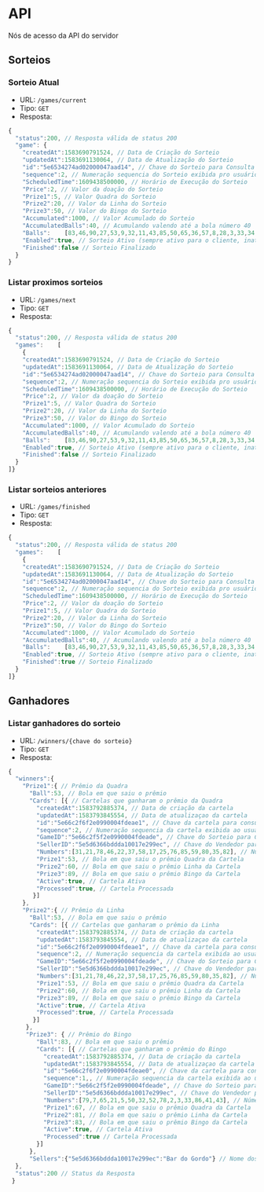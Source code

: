 # API
Nós de acesso da API do servidor

## Sorteios

### Sorteio Atual
- URL:
```/games/current```
- Tipo: ```GET```
- Resposta:
```javascript
{
  "status":200, // Resposta válida de status 200
  "game": {
    "createdAt":1583690791524, // Data de Criação do Sorteio
    "updatedAt":1583691130064, // Data de Atualização do Sorteio
    "id":"5e6534274ad02000047aad14", // Chave do Sorteio para Consulta
    "sequence":2, // Numeração sequencia do Sorteio exibida pro usuário
    "ScheduledTime":1609438500000, // Horário de Execução do Sorteio
    "Price":2, // Valor da doação do Sorteio
    "Prize1":5, // Valor Quadra do Sorteio
    "Prize2":20, // Valor da Linha do Sorteio
    "Prize3":50, // Valor do Bingo do Sorteio
    "Accumulated":1000, // Valor Acumulado do Sorteio
    "AccumulatedBalls":40, // Acumulando valendo até a bola número 40
    "Balls":    [83,46,90,27,53,9,32,11,43,85,50,65,36,57,8,28,3,33,34,80,58,25,38,17,44,15,47,64,72,76,87,19,21,73,23,12,39,62,75,84,1,13,18,4,35,59,37,61,79,56,74,49,14,82,30,51,7,41,20,48,86,81,24,2,77,70,52,69,71,63,10,67,54,45,40,55,89,42,88,16,31,60,68,26,6,66,78,5,22,29], // Números sorteados em ordem (90 Bolas)
    "Enabled":true, // Sorteio Ativo (sempre ativo para o cliente, inativas não retornam na consulta)
    "Finished":false // Sorteio Finalizado
  }
}
```

### Listar proximos sorteios
- URL:
```/games/next```
- Tipo: ```GET```
- Resposta:
```javascript
{
  "status":200, // Resposta válida de status 200
  "games":    [
    {
    "createdAt":1583690791524, // Data de Criação do Sorteio
    "updatedAt":1583691130064, // Data de Atualização do Sorteio
    "id":"5e6534274ad02000047aad14", // Chave do Sorteio para Consulta
    "sequence":2, // Numeração sequencia do Sorteio exibida pro usuário
    "ScheduledTime":1609438500000, // Horário de Execução do Sorteio
    "Price":2, // Valor da doação do Sorteio
    "Prize1":5, // Valor Quadra do Sorteio
    "Prize2":20, // Valor da Linha do Sorteio
    "Prize3":50, // Valor do Bingo do Sorteio
    "Accumulated":1000, // Valor Acumulado do Sorteio
    "AccumulatedBalls":40, // Acumulando valendo até a bola número 40
    "Balls":    [83,46,90,27,53,9,32,11,43,85,50,65,36,57,8,28,3,33,34,80,58,25,38,17,44,15,47,64,72,76,87,19,21,73,23,12,39,62,75,84,1,13,18,4,35,59,37,61,79,56,74,49,14,82,30,51,7,41,20,48,86,81,24,2,77,70,52,69,71,63,10,67,54,45,40,55,89,42,88,16,31,60,68,26,6,66,78,5,22,29], // Números sorteados em ordem (90 Bolas)
    "Enabled":true, // Sorteio Ativo (sempre ativo para o cliente, inativas não retornam na consulta)
    "Finished":false // Sorteio Finalizado
  }
]}
```

### Listar sorteios anteriores
- URL:
```/games/finished```
- Tipo: ```GET```
- Resposta:
```javascript
{
  "status":200, // Resposta válida de status 200
  "games":    [
    {
    "createdAt":1583690791524, // Data de Criação do Sorteio
    "updatedAt":1583691130064, // Data de Atualização do Sorteio
    "id":"5e6534274ad02000047aad14", // Chave do Sorteio para Consulta
    "sequence":2, // Numeração sequencia do Sorteio exibida pro usuário
    "ScheduledTime":1609438500000, // Horário de Execução do Sorteio
    "Price":2, // Valor da doação do Sorteio
    "Prize1":5, // Valor Quadra do Sorteio
    "Prize2":20, // Valor da Linha do Sorteio
    "Prize3":50, // Valor do Bingo do Sorteio
    "Accumulated":1000, // Valor Acumulado do Sorteio
    "AccumulatedBalls":40, // Acumulando valendo até a bola número 40
    "Balls":    [83,46,90,27,53,9,32,11,43,85,50,65,36,57,8,28,3,33,34,80,58,25,38,17,44,15,47,64,72,76,87,19,21,73,23,12,39,62,75,84,1,13,18,4,35,59,37,61,79,56,74,49,14,82,30,51,7,41,20,48,86,81,24,2,77,70,52,69,71,63,10,67,54,45,40,55,89,42,88,16,31,60,68,26,6,66,78,5,22,29], // Números sorteados em ordem (90 Bolas)
    "Enabled":true, // Sorteio Ativo (sempre ativo para o cliente, inativas não retornam na consulta)
    "Finished":true // Sorteio Finalizado
  }
]}
```
## Ganhadores
### Listar ganhadores do sorteio
- URL:
```/winners/{chave do sorteio}```
- Tipo: ```GET```
- Resposta:
```javascript
{
  "winners":{
    "Prize1":{ // Prêmio da Quadra
      "Ball":53, // Bola em que saiu o prêmio
      "Cards": [{ // Cartelas que ganharam o prêmio da Quadra
        "createdAt":1583792885374, // Data de criação da cartela
        "updatedAt":1583793845554, // Data de atualizaçao da cartela
        "id":"5e66c2f6f2e0990004fdeae1", // Chave da cartela para consulta
        "sequence":2, // Numeração sequencia da cartela exibida ao usuário
        "GameID":"5e66c2f5f2e0990004fdeade", // Chave do Sorteio para Consulta
        "SellerID":"5e5d6366bddda10017e299ec", // Chave do Vendedor para Consulta
        "Numbers":[31,21,78,46,22,37,58,17,25,76,85,59,80,35,82], // Números da Cartela (15) (Exibidos em 3 linhas de 5)
        "Prize1":53, // Bola em que saiu o prêmio Quadra da Cartela
        "Prize2":60, // Bola em que saiu o prêmio Linha da Cartela
        "Prize3":89, // Bola em que saiu o prêmio Bingo da Cartela
        "Active":true, // Cartela Ativa
        "Processed":true, // Cartela Processada
       }]
    },
    "Prize2":{ // Prêmio da Linha
      "Ball":53, // Bola em que saiu o prêmio
      "Cards": [{ // Cartelas que ganharam o prêmio da Linha
        "createdAt":1583792885374, // Data de criação da cartela
        "updatedAt":1583793845554, // Data de atualizaçao da cartela
        "id":"5e66c2f6f2e0990004fdeae1", // Chave da cartela para consulta
        "sequence":2, // Numeração sequencia da cartela exibida ao usuário
        "GameID":"5e66c2f5f2e0990004fdeade", // Chave do Sorteio para Consulta
        "SellerID":"5e5d6366bddda10017e299ec", // Chave do Vendedor para Consulta
        "Numbers":[31,21,78,46,22,37,58,17,25,76,85,59,80,35,82], // Números da Cartela (15) (Exibidos em 3 linhas de 5)
        "Prize1":53, // Bola em que saiu o prêmio Quadra da Cartela
        "Prize2":60, // Bola em que saiu o prêmio Linha da Cartela
        "Prize3":89, // Bola em que saiu o prêmio Bingo da Cartela
        "Active":true, // Cartela Ativa
        "Processed":true, // Cartela Processada
       }]
     },
     "Prize3": { // Prêmio do Bingo
        "Ball":83, // Bola em que saiu o prêmio
        "Cards": [{ // Cartelas que ganharam o prêmio do Bingo
          "createdAt":1583792885374, // Data de criação da cartela
          "updatedAt":1583793845554, // Data de atualizaçao da cartela
          "id":"5e66c2f6f2e0990004fdeae0", // Chave da cartela para consulta
          "sequence":1,, // Numeração sequencia da cartela exibida ao usuário
          "GameID":"5e66c2f5f2e0990004fdeade", // Chave do Sorteio para Consulta
          "SellerID":"5e5d6366bddda10017e299ec", // Chave do Vendedor para Consulta
          "Numbers":[79,7,65,21,5,50,32,52,78,2,3,33,86,41,43], // Números da Cartela (15) (Exibidos em 3 linhas de 5)
          "Prize1":67, // Bola em que saiu o prêmio Quadra da Cartela
          "Prize2":81, // Bola em que saiu o prêmio Linha da Cartela
          "Prize3":83, // Bola em que saiu o prêmio Bingo da Cartela
          "Active":true, // Cartela Ativa
          "Processed":true // Cartela Processada
        }]
      },
      "Sellers":{"5e5d6366bddda10017e299ec":"Bar do Gordo"} // Nome dos Vendedores das cartelas vencedoras por Chave
  },
  "status":200 // Status da Resposta
 }
```
